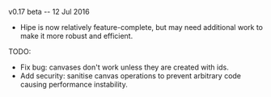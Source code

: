 v0.17 beta -- 12 Jul 2016

- Hipe is now relatively feature-complete, but may need additional work to make it more robust and efficient.

TODO:

- Fix bug: canvases don't work unless they are created with ids.
- Add security: sanitise canvas operations to prevent arbitrary code causing performance instability.
